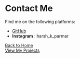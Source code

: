 # Contact Me

Find me on the following platforms:

- [GitHub](https://github.com/harsh-parmar07)
- **Instagram** : harsh_k_parmar

[Back to Home](index.markdown)  
[View My Projects](projects.markdown)
